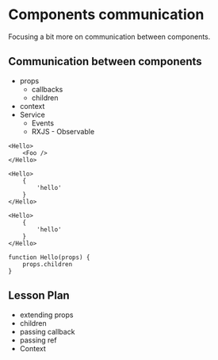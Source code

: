 # Components communication

Focusing a bit more on communication between components.

## Communication between components

- props
  - callbacks
  - children
- context
- Service
  - Events
  - RXJS - Observable

 
```
<Hello>
	<Foo />
</Hello>

<Hello>
	{
		'hello'
	}
</Hello>

<Hello>
	{
		'hello'
	}
</Hello>

function Hello(props) {
	props.children
}
```

## Lesson Plan

- extending props
- children
- passing callback 
- passing ref
- Context